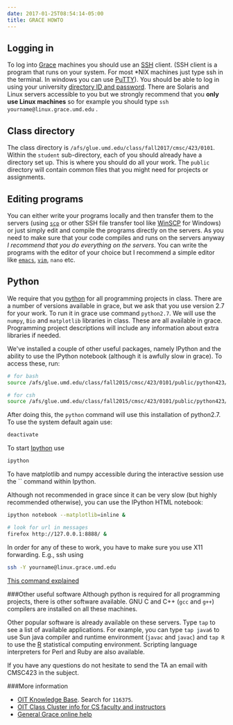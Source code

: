 ```yaml
---
date: 2017-01-25T08:54:14-05:00
title: GRACE HOWTO
---
```



## Logging in

To log into [Grace](http://www.grace.umd.edu/) machines you
should use an [SSH](http://en.wikipedia.org/wiki/Secure_Shell)
client. (SSH client is a program that runs on your system. For most
\*NIX machines just type ssh in the terminal. In windows you can use
[PuTTY](http://en.wikipedia.org/wiki/PuTTY">PuTTY)). You should
be able to log in using your university [directory ID and password](http://www.oit.umd.edu/password/). There are Solaris and Linux servers accessible
to you but we strongly recommend that you **only use Linux machines**
so for example you should type `ssh yourname@linux.grace.umd.edu`
.

## Class directory

The class directory is
`/afs/glue.umd.edu/class/fall2017/cmsc/423/0101`. Within the
`student` sub-directory, each of you should already have a
directory set up. This is where you should do all your work. The
`public` directory will contain common files that you might
need for projects or assignments.

## Editing programs

You can either write your programs locally and then transfer them
to the servers (using [`scp`](http://en.wikipedia.org/wiki/Secure_copy)
or other SSH file transfer tool like [WinSCP](http://en.wikipedia.org/wiki/WinSCP)
for Windows) or just simply edit and compile the programs directly on
the servers. As you need to make sure that your code compiles and
runs on the servers anyway *I recommend that you do everything on
the servers*. You can write the programs with the editor of your
choice but I recommend a simple editor like [`emacs`](http://en.wikipedia.org/wiki/Emacs),
[`vim`](http://en.wikipedia.org/wiki/Vim_(text_editor)),
`nano` etc.

## Python

We require that you [python](index.html#python) for all programming
projects in class.
There are a number of versions available in grace, but we ask that you use version 2.7
for your work. To run it in grace use command `python2.7`. We will use the `numpy`,
`Bio` and `matplotlib` libraries in class. These are all available in grace. Programming
project descriptions will include any information about extra libraries if needed.

We've installed a couple of other useful packages, namely IPython and the ability to use the IPython
notebook (although it is awfully slow in grace). To access these, run:

```bash
# for bash
source /afs/glue.umd.edu/class/fall2015/cmsc/423/0101/public/python423/bin/activate

# for csh
source /afs/glue.umd.edu/class/fall2015/cmsc/423/0101/public/python423/bin/activate.csh
```

After doing this, the `python` command will use this installation of python2.7. To use the system default again use:

```bash
deactivate
```

To start [Ipython](http://ipython.org/) use

```bash
ipython
```

To have matplotlib and numpy accessible during the interactive session use the `` command within Ipython.

Although not recommended in grace since it can be very slow (but highly recommended otherwise), you can use the IPython HTML notebook:

```bash
ipython notebook --matplotlib=inline &

# look for url in messages
firefox http://127.0.0.1:8888/ &
```

In order for any of these to work, you have to make sure you use X11
forwarding. E.g., ssh using

```bash
ssh -Y yourname@linux.grace.umd.edu
```

[This command explained](http://explainshell.com/explain?cmd=ssh+-Y+username%40linux.grace.umd.edu)

###Other useful software
Although python is required for all programming projects, there is other
software available. GNU C and C++ (`gcc` and `g++`) compilers are
installed on all these machines.

Other popular software is already available on these servers. Type
`tap` to see a list of available applications. For example, you
can type `tap java6` to use Sun java compiler and runtime
environment (`javac` and `javac`) and `tap R` to
use the [R](http://en.wikipedia.org/wiki/R_(programming_language))
statistical computing environment. Scripting language interpreters for
Perl and Ruby are also available.

If you have any questions do not hesitate to send the TA an email
with CMSC423 in the subject.

###More information

* [OIT Knowledge Base](https://www.itsc.umd.edu/). Search for `116375`.
* [OIT Class Cluster info for CS faculty and instructors](http://www.cs.umd.edu/~larry/new-OIT-cluster-info.html)  
* [General Grace online help](http://www.glue.umd.edu/afs/glue.umd.edu/system/info/olh/)  

